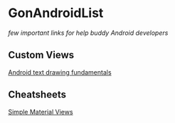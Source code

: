 # GonAndroidList
*few important links for help buddy Android developers*

## Custom Views
[Android text drawing fundamentals](http://www.slideshare.net/rtc1/intro-todrawingtextandroid)

## Cheatsheets
[Simple Material Views](https://drive.google.com/file/d/0B5XIkMkayHgRMVljUVIyZzNmQUU/view)

